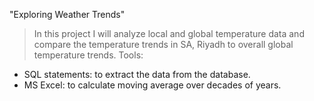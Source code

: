 "Exploring Weather Trends"
> In this project I will analyze local and global temperature data
and compare the temperature trends in SA, Riyadh to overall
global temperature trends.
> Tools:
- SQL statements: to extract the data from the database.
- MS Excel: to calculate moving average over decades of years.
